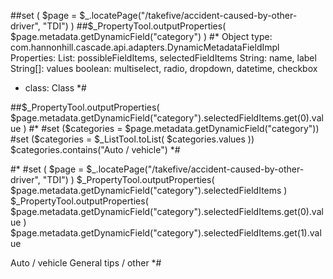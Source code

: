 ##set ( $page = $_.locatePage("/takefive/accident-caused-by-other-driver", "TDI") )
##$_PropertyTool.outputProperties( $page.metadata.getDynamicField("category") )
#*
Object type: com.hannonhill.cascade.api.adapters.DynamicMetadataFieldImpl
Properties:
 List: possibleFieldItems, selectedFieldItems
 String: name, label
 String[]: values
 boolean: multiselect, radio, dropdown, datetime, checkbox
 - class: Class
*#

##$_PropertyTool.outputProperties( $page.metadata.getDynamicField("category").selectedFieldItems.get(0).value )
#*
#set ($categories = $page.metadata.getDynamicField("category"))
#set ($categories = $_ListTool.toList( $categories.values ))
$categories.contains("Auto / vehicle")
*#

#*
#set ( $page = $_.locatePage("/takefive/accident-caused-by-other-driver", "TDI") )
$_PropertyTool.outputProperties( $page.metadata.getDynamicField("category").selectedFieldItems )
$_PropertyTool.outputProperties( $page.metadata.getDynamicField("category").selectedFieldItems.get(0).value )
$page.metadata.getDynamicField("category").selectedFieldItems.get(1).value

Auto / vehicle
General tips / other
*#
